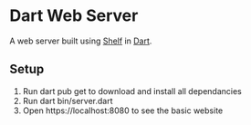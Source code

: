 # Dart Web Server

A web server built using [Shelf](https://pub.dev/packages/shelf) in [Dart](https://dart.dev/).

## Setup

1. Run dart pub get to download and install all dependancies
2. Run dart bin/server.dart
3. Open https://localhost:8080 to see the basic website
